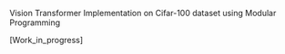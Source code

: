 Vision Transformer Implementation on Cifar-100 dataset using Modular Programming

[Work_in_progress]
